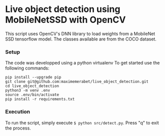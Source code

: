 # Live object detection using MobileNetSSD with OpenCV
This script uses OpenCV's DNN library to load weights from a MobileNet SSD tensorflow model.
The classes available are from the COCO dataset.


### Setup
The code was developped using a python virtualenv
To get started use the following commands:
```
pip install --upgrade pip
git clone git@github.com:maximemerabet/live_object_detection.git
cd live_object_detection
python3 -m venv .env
source .env/bin/activate
pip install -r requirements.txt
```

### Execution
To run the script, simply execute ```$ python src/detect.py```.
Press "q" to exit the process.

